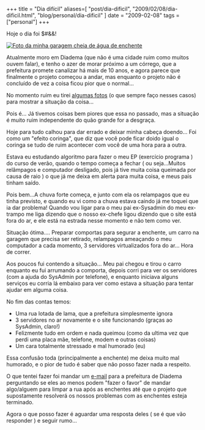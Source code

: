 +++
title = "Dia difícil"
aliases=[
  "post/dia-dificil",
  "2009/02/08/dia-dificil.html",
  "blog/personal/dia-dificil"
]
date = "2009-02-08"
tags = ["personal"]
+++

Hoje o dia foi $#&amp;&amp;!

[![Foto da minha garagem cheia de água de enchente](https://lh6.googleusercontent.com/-o-d1Cuoqs4U/SY4LyeeCslI/AAAAAAAABSk/h8ZKw09LENY/w1200-h900-no/S7301819.JPG "Água de enchente")](https://plus.google.com/photos/+WillianMolinari/albums/5300186538520936977?banner=pwa "")

Atualmente moro em Diadema (que não é uma cidade ruim como muitos
ouvem falar), e tenho o azer de morar próximo a um córrego, que a
prefeitura promete canalizar há mais de 10 anos, e agora parece que
finalmente o projeto começou a andar, mas enquanto o projeto não é
concluído de vez a coisa ficou pior que o normal...

No momento ruim eu tirei [algumas fotos](http://picasaweb.google.com/Willian.molinari/20090207Enchente?feat=directlink
"Fotos da enchente maldita") (o que sempre faço nesses casos) para
mostrar a situação da coisa...

Pois é... Já tivemos coisas bem piores que essa no passado, mas a
situação é muito ruim independente do quão grande for a desgraça.

Hoje para tudo calhou para dar errado e deixar minha cabeça
doendo... Foi como um "efeito coringa", que diz que você pode ficar
doido igual o coringa se tudo de ruim acontecer com você de uma hora
para a outra.

Estava eu estudando algoritmo para fazer o meu EP (exercício programa
) do curso de verão, quando o tempo começa a fechar ( ou seja...Muitos
relâmpagos e computador desligado, pois já tive muita coisa queimada
por causa de raio ) o que já me deixa em alerta para muita coisa, e
meus pais tinham saído.

Pois bem...A chuva forte começa, e junto com ela os relampagos que eu
tinha previsto, e quando eu vi como a chuva estava caindo já me toquei
que ia dar problema! Quando vou ligar para o meu pai ex-Sysadmin do
meu ex-trampo me liga dizendo que o nosso ex-chefe ligou dizendo que o
site está fora do ar, e ele está na estrada nesse momento e não tem
como ver.

Situação ótima.... Preparar comportas para segurar a enchente, um
carro na garagem que precisa ser retirado, relampagos ameaçando o meu
computador a cada momento, 3 servidores virtualizados fora do
ar... Hora de correr.

Aos poucos fui contendo a situação... Meu pai chegou e tirou o carro
enquanto eu fui arrumando a comporta, depois corri para ver os
servidores (com a ajuda do SysAdmin por telefone), e enquanto
iniciava alguns serviços eu corria lá embaixo para ver como estava a
situação para tentar ajudar em alguma coisa.

No fim das contas temos:

* Uma rua lotada de lama, que a prefeitura simplesmente ignora
* 3 servidores no ar novamente e o site funcionando (graças ao SysAdmin, claro!)
* Felizmente tudo em ordem e nada queimou (como da ultima vez que perdi uma placa mãe, telefone, modem e outras coisas)
* Um cara totalmente stressado e mal humorado (eu)

Essa confusão toda (principalmente a enchente) me deixa muito mal
humorado, e o pior de tudo é saber que não posso fazer nada a
respeito.

O que tentei fazer foi mandar um
[e-mail](http://www.diadema.sp.gov.br/apache2-default/index.php?option=com_content&amp;view=article&amp;id=24&amp;Itemid=29 "Página com os contatos da prefeitura")
para a prefeitura de Diadema perguntando se eles ao menos podem "fazer
o favor" de mandar algo/alguem para limpar a rua após as enchentes até
que o projeto que supostamente resolverá os nossos problemas com as
enchentes esteja terminado.

Agora o que posso fazer é aguardar uma resposta deles ( se é que vão
responder ) e seguir rumo...



